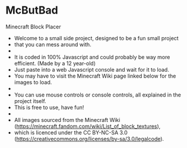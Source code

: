 # McButBad
Minecraft Block Placer
 * Welcome to a small side project, designed to be a fun small project 
 * that you can mess around with.
 * 
 * It is coded in 100% Javascript and could probably be way more efficient. (Made by a 12 year-old)
 * Just paste into a web Javascript console and wait for it to load. 
 * You may have to visit the Minecraft Wiki page linked below for the images to load.
 * 
 * You can use mouse controls or console controls, all explained in the project itself.
 * This is free to use, have fun!
 * 
 * All images sourced from the Minecraft Wiki (https://minecraft.fandom.com/wiki/List_of_block_textures), 
 * which is licenced under the CC BY-NC-SA 3.0 (https://creativecommons.org/licenses/by-sa/3.0/legalcode).
